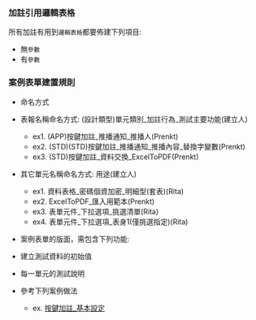 ### <div id="view_ref">加註引用邏輯表格</div>
所有加註有用到`邏輯表格`都要佈建下列項目:
* 無`參數`
* 有`參數`

### <div id="case_form">案例表單建置規則</div>

* 命名方式
 * 表報名稱命名方式: (設計類型)單元類別_加註行為_測試主要功能(建立人)
   * ex1. (APP)按鍵加註_推播通知_推播人(Prenkt)
   * ex2. (STD)(STD)按鍵加註_推播通知_推播內容_替換字變數(Prenkt)
   * ex3. (STD)按鍵加註_資料交換_ExcelToPDF(Prenkt)
 * 其它單元名稱命名方式: 用途(建立人)
   * ex1. 資料表格_密碼個資加密_明細型(套表)(Rita)
   * ex2. ExcelToPDF_匯入用範本(Prenkt)
   * ex3. 表單元件_下拉選項_挑選清單(Rita)
   * ex4. 表單元件_下拉選項_表身1(僅挑選指定)(Rita)

* 案例表單的版面，需包含下列功能:
 * 建立測試資料的初始值
 * 每一單元的測試說明
 * 參考下列案例做法 
    * ex. [按鍵加註_基本設定](https://pages.ruru.tw/#/8.10.0/RTE/IDE/FORM/ButtonAnnotation/Example/FX999500001767)
